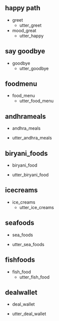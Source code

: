 ## happy path
* greet
  - utter_greet
* mood_great
  - utter_happy

## say goodbye
* goodbye
  - utter_goodbye
  
  
## foodmenu
* food_menu
  - utter_food_menu

## andhrameals
* andhra_meals 
 - utter_andhra_meals
 
## biryani_foods
* biryani_food
- utter_biryani_food 
 
## icecreams
* ice_creams
  - utter_ice_creams
  
## seafoods
* sea_foods
 - utter_sea_foods
 
 
## fishfoods
* fish_food
  - utter_fish_food
   
## dealwallet
* deal_wallet
 - utter_deal_wallet
 